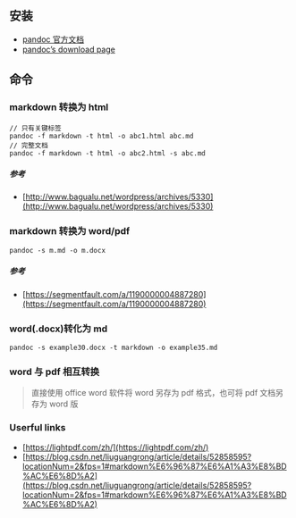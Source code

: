 ## 安装

- [pandoc 官方文档](https://pandoc.org/getting-started.html)
- [pandoc’s download page](https://github.com/jgm/pandoc/releases/tag/2.1.3)

## 命令

### markdown 转换为 html

```shell
// 只有关键标签
pandoc -f markdown -t html -o abc1.html abc.md
// 完整文档
pandoc -f markdown -t html -o abc2.html -s abc.md
```

##### 参考

- [http://www.bagualu.net/wordpress/archives/5330](http://www.bagualu.net/wordpress/archives/5330)

### markdown 转换为 word/pdf

```shell
pandoc -s m.md -o m.docx

```

##### 参考

- [https://segmentfault.com/a/1190000004887280](https://segmentfault.com/a/1190000004887280)

### word(.docx)转化为 md

    pandoc -s example30.docx -t markdown -o example35.md

### word 与 pdf 相互转换

> 直接使用 office word 软件将 word 另存为 pdf 格式，也可将 pdf 文档另存为 word 版

### Userful links

- [https://lightpdf.com/zh/](https://lightpdf.com/zh/)
- [https://blog.csdn.net/liuguangrong/article/details/52858595?locationNum=2&fps=1#markdown%E6%96%87%E6%A1%A3%E8%BD%AC%E6%8D%A2](https://blog.csdn.net/liuguangrong/article/details/52858595?locationNum=2&fps=1#markdown%E6%96%87%E6%A1%A3%E8%BD%AC%E6%8D%A2)
